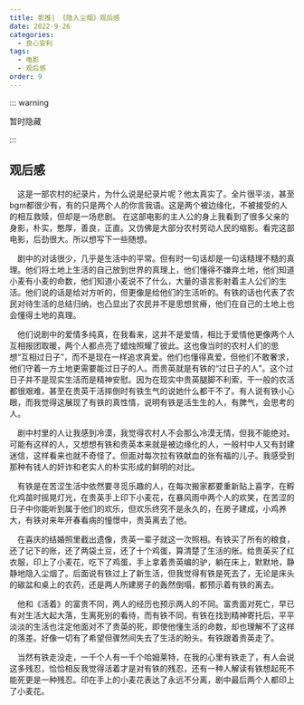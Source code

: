 ```yaml
---
title: 影推| 《隐入尘烟》观后感
date: 2022-9-26
categories:
  - 良心安利
tags:
  - 电影
  - 观后感
order: 9
---
```




::: warning

暂时隐藏

:::

<div v-if="0">

## 观后感

&emsp;这是一部农村的纪录片，为什么说是纪录片呢？他太真实了。全片很平淡，甚至bgm都很少有，有的只是两个人的你言我语。这是两个被边缘化，不被接受的人的相互救赎，但却是一场悲剧。 在这部电影的主人公的身上我看到了很多父亲的身影，朴实，憨厚，善良，正直。又仿佛是大部分农村劳动人民的缩影。看完这部电影，后劲很大。所以想写下一些随想。

&emsp;剧中的对话很少，几乎是生活中的平常。但有时一句话却是一句话糙理不糙的真理。他们将土地上生活的自己放到世界的真理上，他们懂得不嫌弃土地，他们知道小麦有小麦的命数，他们知道小麦说不了什么，大量的语言影射着主人公们的生活。他们说的话是给对方听的，但更像是给他们的生活听的。有铁的话也代表了农民对待生活的总结归纳，也凸显出了农民并不是思想贫瘠，他们在自己的土地上也会懂得土地的真理。



&emsp;他们说剧中的爱情多纯真，在我看来，这并不是爱情，相比于爱情他更像两个人互相报团取暖，两个人都点亮了蜡烛照耀了彼此。这也像当时的农村人们的思想“互相过日子”，而不是现在一样追求真爱。他们也懂得真爱，但他们不敢奢求，他们守着一方土地更需要能过日子的人。而贵英就是有铁的“过日子的人”。这个过日子并不是现实生活而是精神安慰。因为在现实中贵英腿脚不利索，干一般的农活都很艰难，甚至在贵英干活摔倒时有铁生气的说她什么都干不了。有人说有铁小心眼，而我觉得这展现了有铁的真性情，说明有铁是活生生的人，有脾气，会思考的人。



&emsp;剧中村里的人让我感到冷漠，我觉得农村人不会那么冷漠无情，但我不能绝对。可能有这样的人，又想想有铁和贵英本来就是被边缘化的人，一般村中人又有封建迷信，这样看来也就不奇怪了。但面对每次拉有铁献血的张有福的儿子。我感受到那种有钱人的奸诈和老实人的朴实形成的鲜明的对比。



&emsp;有铁是在苦涩生活中依然要寻觅乐趣的人，在每次搬家都要重新贴上喜字，在孵化鸡苗时摇晃灯光，在贵英手上印下小麦花，在暴风雨中两个人的欢笑，在苦涩的日子中你能听到属于他们的欢乐，但欢乐终究不是永久的，在房子建成，小鸡养大，有铁对来年开春看病的憧憬中，贵英离去了他。



&emsp;在喜庆的结婚照里截出遗像，贵英一辈子就这一次照相。有铁买了所有的粮食，还了记下的账，还了两袋土豆，还了十个鸡蛋，算清楚了生活的账。给贵英买了红衣服，印上了小麦花，吃下了鸡蛋，手上拿着贵英编的驴，躺在床上，默默地，静静地隐入尘烟了。后面说有铁过上了新生活，但我觉得有铁是死去了，无论是床头的碳盆和桌上的农药，还是两人所建房子的轰然倒塌，都预示着有铁的离去。



&emsp;他和《活着》的富贵不同，两人的经历也预示两人的不同。富贵面对死亡，早已有对生活大起大落，生离死别的看待，而有铁不同，有铁在找到精神寄托后，平平淡淡的生活也注定他面对不了贵英的死，即使他懂生活的命数，却也理解不了这样的落差。好像一切有了希望但骤然间失去了生活的盼头。有铁跟着贵英走了。



&emsp;当然有铁走没走，一千个人有一千个哈姆莱特，在我的心里有铁走了，有人会说这多残忍，恰恰相反我觉得活着才是对有铁的残忍，还有一种人解读有铁想起死不能死更是一种残忍。印在手上的小麦花表达了永远不分离，剧中最后两个人都印上了小麦花。

</div>
